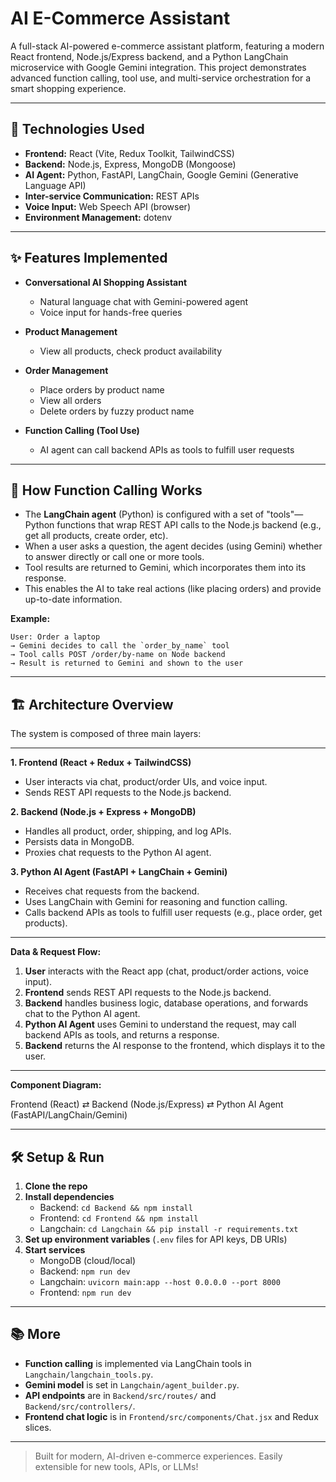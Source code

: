 # AI E-Commerce Assistant

A full-stack AI-powered e-commerce assistant platform, featuring a modern React frontend, Node.js/Express backend, and a Python LangChain microservice with Google Gemini integration. This project demonstrates advanced function calling, tool use, and multi-service orchestration for a smart shopping experience.

---

## 🚀 Technologies Used

- **Frontend:** React (Vite, Redux Toolkit, TailwindCSS)
- **Backend:** Node.js, Express, MongoDB (Mongoose)
- **AI Agent:** Python, FastAPI, LangChain, Google Gemini (Generative Language API)
- **Inter-service Communication:** REST APIs
- **Voice Input:** Web Speech API (browser)
- **Environment Management:** dotenv

---

## ✨ Features Implemented

- **Conversational AI Shopping Assistant**
  - Natural language chat with Gemini-powered agent
  - Voice input for hands-free queries
- **Product Management**
  - View all products, check product availability
- **Order Management**
  - Place orders by product name
  - View all orders
  - Delete orders by fuzzy product name

- **Function Calling (Tool Use)**
  - AI agent can call backend APIs as tools to fulfill user requests

---

## 🧠 How Function Calling Works

- The **LangChain agent** (Python) is configured with a set of "tools"—Python functions that wrap REST API calls to the Node.js backend (e.g., get all products, create order, etc).
- When a user asks a question, the agent decides (using Gemini) whether to answer directly or call one or more tools.
- Tool results are returned to Gemini, which incorporates them into its response.
- This enables the AI to take real actions (like placing orders) and provide up-to-date information.

**Example:**
```
User: Order a laptop
→ Gemini decides to call the `order_by_name` tool
→ Tool calls POST /order/by-name on Node backend
→ Result is returned to Gemini and shown to the user
```

---

## 🏗️ Architecture Overview

The system is composed of three main layers:

---

**1. Frontend (React + Redux + TailwindCSS)**
- User interacts via chat, product/order UIs, and voice input.
- Sends REST API requests to the Node.js backend.

**2. Backend (Node.js + Express + MongoDB)**
- Handles all product, order, shipping, and log APIs.
- Persists data in MongoDB.
- Proxies chat requests to the Python AI agent.

**3. Python AI Agent (FastAPI + LangChain + Gemini)**
- Receives chat requests from the backend.
- Uses LangChain with Gemini for reasoning and function calling.
- Calls backend APIs as tools to fulfill user requests (e.g., place order, get products).

---

**Data & Request Flow:**

1. **User** interacts with the React app (chat, product/order actions, voice input).
2. **Frontend** sends REST API requests to the Node.js backend.
3. **Backend** handles business logic, database operations, and forwards chat to the Python AI agent.
4. **Python AI Agent** uses Gemini to understand the request, may call backend APIs as tools, and returns a response.
5. **Backend** returns the AI response to the frontend, which displays it to the user.

---

**Component Diagram:**

Frontend (React) ⇄ Backend (Node.js/Express) ⇄ Python AI Agent (FastAPI/LangChain/Gemini)

---

## 🛠️ Setup & Run

1. **Clone the repo**
2. **Install dependencies**
   - Backend: `cd Backend && npm install`
   - Frontend: `cd Frontend && npm install`
   - Langchain: `cd Langchain && pip install -r requirements.txt`
3. **Set up environment variables** (`.env` files for API keys, DB URIs)
4. **Start services**
   - MongoDB (cloud/local)
   - Backend: `npm run dev`
   - Langchain: `uvicorn main:app --host 0.0.0.0 --port 8000`
   - Frontend: `npm run dev`

---

## 📚 More
- **Function calling** is implemented via LangChain tools in `Langchain/langchain_tools.py`.
- **Gemini model** is set in `Langchain/agent_builder.py`.
- **API endpoints** are in `Backend/src/routes/` and `Backend/src/controllers/`.
- **Frontend chat logic** is in `Frontend/src/components/Chat.jsx` and Redux slices.

---

> Built for modern, AI-driven e-commerce experiences. Easily extensible for new tools, APIs, or LLMs!

